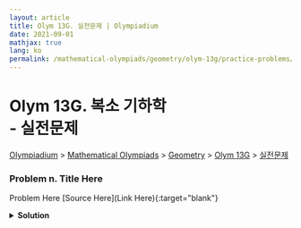```yaml
---
layout: article
title: Olym 13G. 실전문제 | Olympiadium
date: 2021-09-01
mathjax: true
lang: ko
permalink: /mathematical-olympiads/geometry/olym-13g/practice-problems/
---
```

# Olym 13G. 복소 기하학 <br> <ssup> - 실전문제</ssup>

<a href="{{ site.homeurl }}">Olympiadium</a> > <a href="{{ site.homeurl }}mathematical-olympiads/">Mathematical Olympiads</a> > <a href="{{ site.homeurl }}mathematical-olympiads/geometry/">Geometry</a> > <a href="{{ site.homeurl }}mathematical-olympiads/geometry/olym-13g/">Olym 13G</a> > <a href="{{ site.homeurl }}mathematical-olympiads/geometry/olym-13g/practice-problems/">실전문제</a>

### Problem n. Title Here
<blueboard> Problem Here </blueboard>
[Source Here](Link Here){:target="blank"}
<pinkborder><details>
<summary><b>Solution</b></summary>
Solution Here. 
</details></pinkborder>